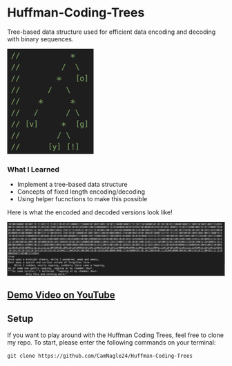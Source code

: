 # Huffman-Coding-Trees
Tree-based data structure used for efficient data encoding and decoding with binary sequences.

<img src="assets/HuffmanCodeTree.png" width="200">

### What I Learned
- Implement a tree-based data structure
- Concepts of fixed length encoding/decoding
- Using helper fucnctions to make this possible

Here is what the encoded and decoded versions look like!

<img src="assets/HuffmanEncode.png" width="800">

## <a href="https://youtu.be/BymQwZOHmMg"> Demo Video on YouTube </a>

## Setup

If you want to play around with the Huffman Coding Trees, feel free to clone my repo. To start, please enter the following commands on your terminal:

```
git clone https://github.com/CamNagle24/Huffman-Coding-Trees
```
